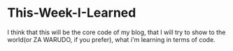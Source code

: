 # This-Week-I-Learned
I think that this will be the core code of my blog, that I will try to show to the world(or ZA WARUDO, if you prefer), what i'm learning in terms of code.
